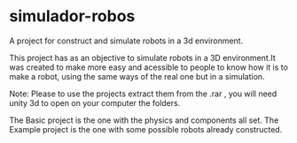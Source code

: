 # simulador-robos
A project for construct and simulate robots in a 3d environment.

This project has as an objective to simulate robots in a 3D environment.It was created to make more easy and acessible to people to know how it is to make a robot, using the same ways of the real one but in a simulation.


Note: Please to use the projects extract them from the .rar , you will need unity 3d to open on your computer the folders.

The Basic project is the one with the physics and components all set.
The Example project is the one with some possible robots already constructed.
